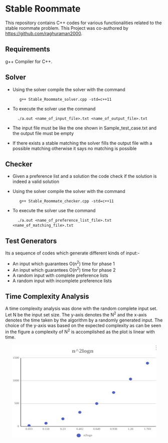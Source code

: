 # Stable Roommate
This repository contains C++ codes for various functionalities related to the stable roommate problem.
This Project was co-authored by https://github.com/raghuraman2000.

## Requirements
g++ Compiler for C++.

## Solver
- Using the solver compile the solver with the command

         g++ Stable_Roommate_solver.cpp -std=c++11
- To execute the solver use the command

        ./a.out <name_of_input_file>.txt <name_of_output_file>.txt
- The input file must be like the one shown in Sample_test_case.txt and the output file must be empty
- If there exists a stable matching the solver fills the output file with a possible matching otherwise it says no matching is possible

## Checker
- Given a preference list and a solution the code check if the solution is indeed a valid solution
- Using the solver compile the solver with the command

         g++ Stable_Roommate_checker.cpp -std=c++11
- To execute the solver use the command

        ./a.out <name_of_preference_list_file>.txt <name_of_matching_file>.txt
        
## Test Generators
Its a sequence of codes which generate different kinds of input:-
- An input which guarantees O(n<sup>2</sup>) time for phase 1
- An input which guarantees O(n<sup>2</sup>) time for phase 2
- A random input with complete preference lists
- A random input with incomplete preference lists

## Time Complexity Analysis
A time complexity analysis was done with the random complete input set. Let N be the input set size. The y-axis denotes the N<sup>2</sup> and the x-axis denotes the time taken by the algorithm by a randomly generated input. The choice of the y-axis was based on the expected complexity as can be seen in the figure a complexity of N<sup>2</sup> is accomplished as the plot is linear with time.
<p align="center">
  <img width="460" height="300" src="https://github.com/Arnhav-Datar/StableRoommate/blob/master/stable.jpeg">
</p>
